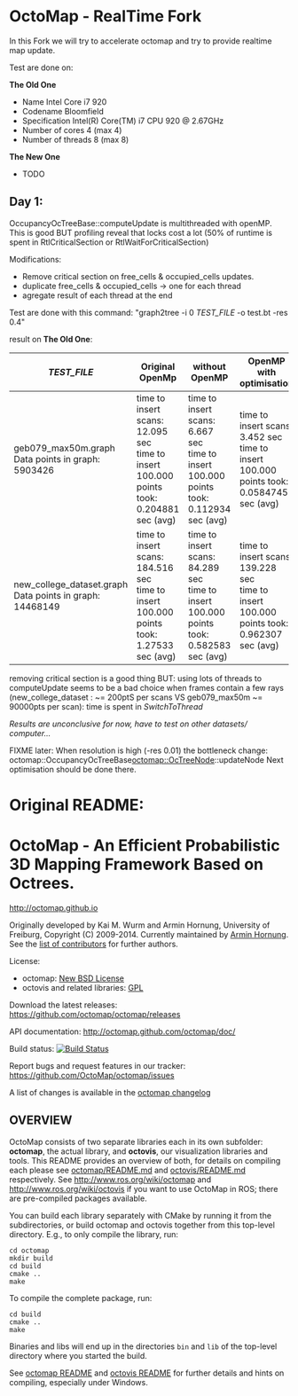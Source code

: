 OctoMap - RealTime Fork
===========================================================================

In this Fork we will try to accelerate octomap and try to provide realtime map update.

Test are done on:

**The Old One**
  * Name			Intel Core i7 920
  * Codename		Bloomfield
  * Specification		Intel(R) Core(TM) i7 CPU         920  @ 2.67GHz
  * Number of cores		4 (max 4)
  * Number of threads	8 (max 8)
  
**The New One**
  * TODO


Day 1:
--------
OccupancyOcTreeBase<NODE>::computeUpdate is multithreaded with openMP. This is good BUT
profiling reveal that locks cost a lot (50% of runtime is spent in RtlCriticalSection or RtlWaitForCriticalSection)

Modifications: 
- Remove critical section on  free_cells & occupied_cells updates.
- duplicate free_cells & occupied_cells -> one for each thread
- agregate result of each thread at the end

Test are done with this command: "graph2tree -i 0 *TEST_FILE* -o test.bt -res 0.4"


result on **The Old One**: 

| *TEST_FILE*         | Original OpenMp |without OpenMP | OpenMP with optimisation |
| ------------- | ------------- | ------------- | ------------- |
|  geb079_max50m.graph <br> Data points in graph: 5903426 | time to insert scans:<br> 12.095 sec<br> time to insert 100.000 points took:<br> 0.204881 sec (avg) |time to insert scans:<br> 6.667 sec<br>time to insert 100.000 points took:<br> 0.112934 sec (avg) | time to insert scans:<br> 3.452 sec <br>time to insert 100.000 points took:<br> 0.0584745 sec (avg) |
| new_college_dataset.graph <br> Data points in graph: 14468149| time to insert scans:<br> 184.516 sec<br>time to insert 100.000 points took:<br> 1.27533 sec (avg) | time to insert scans:<br> 84.289 sec<br>time to insert 100.000 points took:<br> 0.582583 sec (avg) |time to insert scans:<br> 139.228 sec<br>time to insert 100.000 points took:<br> 0.962307 sec (avg)|

removing critical section is a good thing BUT: using lots of threads to computeUpdate seems to be a bad choice when frames contain a few rays (new_college_dataset : ~= 200ptS per scans VS geb079_max50m ~= 90000pts per scan): time is spent in *SwitchToThread*

*Results are unconclusive for now, have to test on other datasets/ computer...*

FIXME later: 
When resolution is high (-res 0.01) the bottleneck change: octomap::OccupancyOcTreeBase<octomap::OcTreeNode>::updateNode
Next optimisation should be done there.





Original README:
===========================================================================


OctoMap - An Efficient Probabilistic 3D Mapping Framework Based on Octrees.
===========================================================================

http://octomap.github.io

Originally developed by Kai M. Wurm and Armin Hornung, University of Freiburg, Copyright (C) 2009-2014.
Currently maintained by [Armin Hornung](https://github.com/ahornung).
See the [list of contributors](octomap/AUTHORS.txt) for further authors.

License: 
  * octomap: [New BSD License](octomap/LICENSE.txt)
  * octovis and related libraries: [GPL](octovis/LICENSE.txt)


Download the latest releases:
  https://github.com/octomap/octomap/releases

API documentation:
  http://octomap.github.com/octomap/doc/
  
Build status: 
  [![Build Status](https://travis-ci.org/OctoMap/octomap.png?branch=devel)](https://travis-ci.org/OctoMap/octomap)
  
Report bugs and request features in our tracker:
  https://github.com/OctoMap/octomap/issues

A list of changes is available in the [octomap changelog](octomap/CHANGELOG.txt)


OVERVIEW
--------

OctoMap consists of two separate libraries each in its own subfolder:
**octomap**, the actual library, and **octovis**, our visualization libraries and tools.
This README provides an overview of both, for details on compiling each please 
see [octomap/README.md](octomap/README.md) and [octovis/README.md](octovis/README.md) respectively.
See http://www.ros.org/wiki/octomap and http://www.ros.org/wiki/octovis if you 
want to use OctoMap in ROS; there are pre-compiled packages available.

You can build each library separately with CMake by running it from the subdirectories, 
or build octomap and octovis together from this top-level directory. E.g., to
only compile the library, run:

    cd octomap
    mkdir build
    cd build
    cmake ..
    make
  
To compile the complete package, run:

    cd build
    cmake ..
    make
  
Binaries and libs will end up in the directories `bin` and `lib` of the
top-level directory where you started the build.


See [octomap README](octomap/README.md) and [octovis README](octovis/README.md) for further
details and hints on compiling, especially under Windows.
